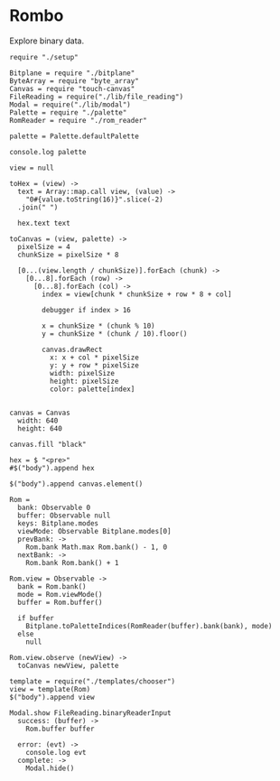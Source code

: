 Rombo
=====

Explore binary data.

    require "./setup"

    Bitplane = require "./bitplane"
    ByteArray = require "byte_array"
    Canvas = require "touch-canvas"
    FileReading = require("./lib/file_reading")
    Modal = require("./lib/modal")
    Palette = require "./palette"
    RomReader = require "./rom_reader"

    palette = Palette.defaultPalette

    console.log palette

    view = null

    toHex = (view) ->
      text = Array::map.call view, (value) ->
        "0#{value.toString(16)}".slice(-2)
      .join(" ")

      hex.text text

    toCanvas = (view, palette) ->
      pixelSize = 4
      chunkSize = pixelSize * 8

      [0...(view.length / chunkSize)].forEach (chunk) ->
        [0...8].forEach (row) ->
          [0...8].forEach (col) ->
            index = view[chunk * chunkSize + row * 8 + col]

            debugger if index > 16

            x = chunkSize * (chunk % 10)
            y = chunkSize * (chunk / 10).floor()

            canvas.drawRect
              x: x + col * pixelSize
              y: y + row * pixelSize
              width: pixelSize
              height: pixelSize
              color: palette[index]


    canvas = Canvas
      width: 640
      height: 640

    canvas.fill "black"

    hex = $ "<pre>"
    #$("body").append hex

    $("body").append canvas.element()

    Rom =
      bank: Observable 0
      buffer: Observable null
      keys: Bitplane.modes
      viewMode: Observable Bitplane.modes[0]
      prevBank: ->
        Rom.bank Math.max Rom.bank() - 1, 0
      nextBank: ->
        Rom.bank Rom.bank() + 1

    Rom.view = Observable ->
      bank = Rom.bank()
      mode = Rom.viewMode()
      buffer = Rom.buffer()

      if buffer
        Bitplane.toPaletteIndices(RomReader(buffer).bank(bank), mode)
      else
        null

    Rom.view.observe (newView) ->
      toCanvas newView, palette

    template = require("./templates/chooser")
    view = template(Rom)
    $("body").append view

    Modal.show FileReading.binaryReaderInput
      success: (buffer) ->
        Rom.buffer buffer

      error: (evt) ->
        console.log evt
      complete: ->
        Modal.hide()
